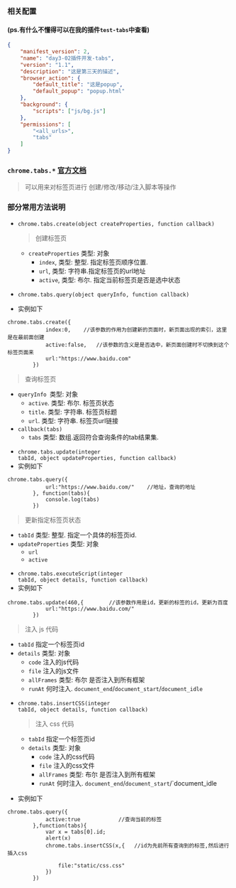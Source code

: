 ### 相关配置
#### (ps.有什么不懂得可以在我的插件`test-tabs`中查看)

```json
{
    "manifest_version": 2,
    "name": "day3-02插件开发-tabs",
    "version": "1.1",
    "description": "这是第三天的描述",
    "browser_action": {
        "default_title": "这是popup",
        "default_popup": "popup.html"
    },
    "background": {
        "scripts": ["js/bg.js"]
    },
    "permissions": [
        "<all_urls>",
        "tabs"
    ]
}
```



### `chrome.tabs.*`  [官方文档](<https://developer.chrome.com/extensions/tabs>)

> 可以用来对标签页进行 创建/修改/移动/注入脚本等操作



### 部分常用方法说明

+ `chrome.tabs.create(object createProperties, function callback)`

  > 创建标签页

  + `createProperties` 类型: 对象
    - `index`, 类型: 整型. 指定标签页顺序位置.
    - `url`, 类型: 字符串.指定标签页的url地址
    - `active`, 类型: 布尔. 指定当前标签页是否是选中状态

+ `chrome.tabs.query(object queryInfo, function callback)`
+ 实例如下

```
chrome.tabs.create({
            index:0,    //该参数的作用为创建新的页面时，新页面出现的索引，这里是在最前面创建
            active:false,   //该参数的含义是是否选中，新页面创建时不切换到这个标签页面来
            url:"https://www.baidu.com"
        })
```

  > 查询标签页

  - `queryInfo `类型: 对象
    - `active`. 类型: 布尔. 标签页状态
    - `title`. 类型: 字符串. 标签页标题
    - `url`. 类型: 字符串. 标签页url链接
  - `callback(tabs)`
    - `tabs` 类型: 数组.返回符合查询条件的tab结果集.

+ `chrome.tabs.update(integer tabId, object updateProperties, function callback)`
+ 实例如下
```
chrome.tabs.query({
            url:"https://www.baidu.com/"    //地址，查询的地址
        }, function(tabs){
            console.log(tabs)
        })
```

  > 更新指定标签页状态

  - `tabId` 类型: 整型. 指定一个具体的标签页id.
  - `updateProperties` 类型: 对象
    - `url`
    - `active`

+ `chrome.tabs.executeScript(integer tabId, object details, function callback)`
+ 实例如下
```
chrome.tabs.update(460,{        //该参数作用是id，更新的标签的id，更新为百度
            url:"https://www.baidu.com/"
        })
```

  > 注入 js 代码

  - `tabId` 指定一个标签页id
  - `details` 类型: 对象
    - `code` 注入的js代码
    - `file` 注入的js文件
    - `allFrames` 类型: 布尔 是否注入到所有框架
    - `runAt` 何时注入. `document_end`/`document_start`/`document_idle`

+ `chrome.tabs.insertCSS(integer tabId, object details, function callback)`

  > 注入 css 代码

  - `tabId` 指定一个标签页id
  - `details` 类型: 对象
    - `code` 注入的css代码
    - `file` 注入的css文件
    - `allFrames` 类型: 布尔 是否注入到所有框架
    - `runAt` 何时注入. `document_end`/`document_start`/`document_idle
+ 实例如下
```
chrome.tabs.query({
            active:true            //查询当前的标签
        },function(tabs){
            var x = tabs[0].id;
            alert(x)
            chrome.tabs.insertCSS(x,{   //id为先前所有查询到的标签,然后进行插入css
                
                file:"static/css.css"
            })
        })
```
